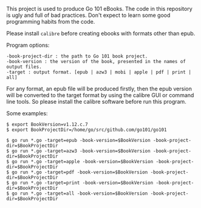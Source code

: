 This project is used to produce Go 101 eBooks.
The code in this repository is ugly and full of bad practices.
Don't expect to learn some good programming habits from the code.

Please install `calibre` before creating ebooks with formats other than epub.

Program options:
```
-book-project-dir : the path to Go 101 book project.
-book-version : the version of the book, presented in the names of output files.
-target : output format. [epub | azw3 | mobi | apple | pdf | print | all]
```

For any format, an epub file will be produced firstly,
then the epub version will be converted to the target format
by using the calibre GUI or command line tools.
So please install the calibre software before run this program.


Some examples:

```
$ export BookVersion=v1.12.c.7
$ export BookProjectDir=/home/go/src/github.com/go101/go101

$ go run *.go -target=epub -book-version=$BookVersion -book-project-dir=$BookProjectDir
$ go run *.go -target=azw3 -book-version=$BookVersion -book-project-dir=$BookProjectDir
$ go run *.go -target=apple -book-version=$BookVersion -book-project-dir=$BookProjectDir
$ go run *.go -target=pdf -book-version=$BookVersion -book-project-dir=$BookProjectDir
$ go run *.go -target=print -book-version=$BookVersion -book-project-dir=$BookProjectDir
$ go run *.go -target=all -book-version=$BookVersion -book-project-dir=$BookProjectDir
```
